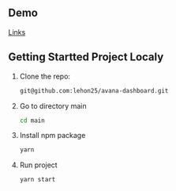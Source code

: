## Demo
[Links](https://sensational-cobbler-43e1f4.netlify.app/)
## Getting Startted Project Localy

1. Clone the repo:

   ```sh
   git@github.com:lehon25/avana-dashboard.git
   ```

2. Go to directory main

   ```sh
   cd main
   ```

3. Install npm package

   ```sh
   yarn
   ```

4. Run project

   ```sh
   yarn start
   ```

